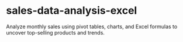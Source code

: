 # sales-data-analysis-excel
Analyze monthly sales using pivot tables, charts, and Excel formulas to uncover top-selling products and trends.
